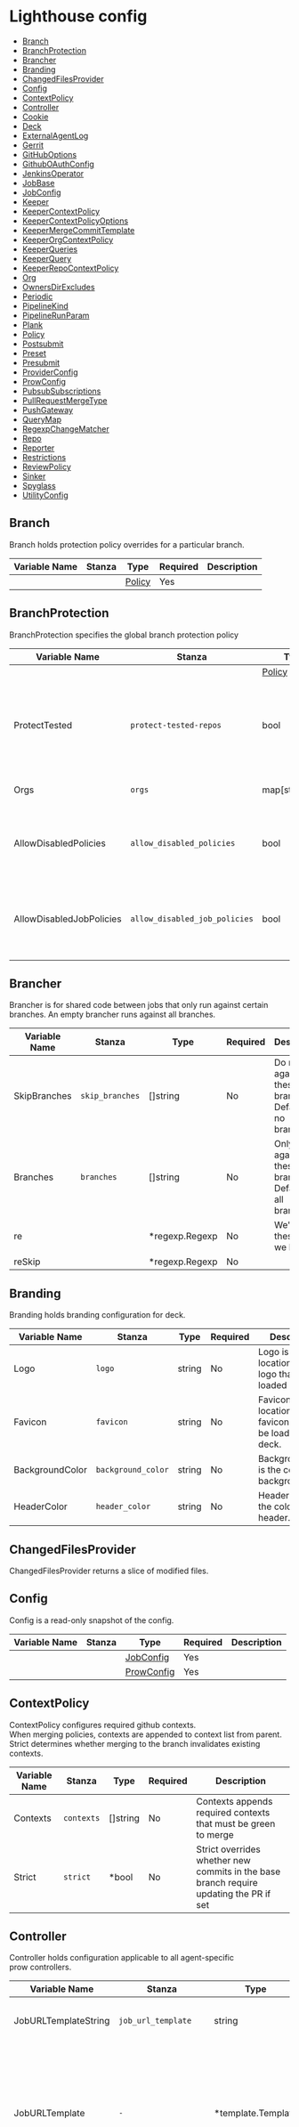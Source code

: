 # Lighthouse config

- [Branch](#Branch)
- [BranchProtection](#BranchProtection)
- [Brancher](#Brancher)
- [Branding](#Branding)
- [ChangedFilesProvider](#ChangedFilesProvider)
- [Config](#Config)
- [ContextPolicy](#ContextPolicy)
- [Controller](#Controller)
- [Cookie](#Cookie)
- [Deck](#Deck)
- [ExternalAgentLog](#ExternalAgentLog)
- [Gerrit](#Gerrit)
- [GitHubOptions](#GitHubOptions)
- [GithubOAuthConfig](#GithubOAuthConfig)
- [JenkinsOperator](#JenkinsOperator)
- [JobBase](#JobBase)
- [JobConfig](#JobConfig)
- [Keeper](#Keeper)
- [KeeperContextPolicy](#KeeperContextPolicy)
- [KeeperContextPolicyOptions](#KeeperContextPolicyOptions)
- [KeeperMergeCommitTemplate](#KeeperMergeCommitTemplate)
- [KeeperOrgContextPolicy](#KeeperOrgContextPolicy)
- [KeeperQueries](#KeeperQueries)
- [KeeperQuery](#KeeperQuery)
- [KeeperRepoContextPolicy](#KeeperRepoContextPolicy)
- [Org](#Org)
- [OwnersDirExcludes](#OwnersDirExcludes)
- [Periodic](#Periodic)
- [PipelineKind](#PipelineKind)
- [PipelineRunParam](#PipelineRunParam)
- [Plank](#Plank)
- [Policy](#Policy)
- [Postsubmit](#Postsubmit)
- [Preset](#Preset)
- [Presubmit](#Presubmit)
- [ProviderConfig](#ProviderConfig)
- [ProwConfig](#ProwConfig)
- [PubsubSubscriptions](#PubsubSubscriptions)
- [PullRequestMergeType](#PullRequestMergeType)
- [PushGateway](#PushGateway)
- [QueryMap](#QueryMap)
- [RegexpChangeMatcher](#RegexpChangeMatcher)
- [Repo](#Repo)
- [Reporter](#Reporter)
- [Restrictions](#Restrictions)
- [ReviewPolicy](#ReviewPolicy)
- [Sinker](#Sinker)
- [Spyglass](#Spyglass)
- [UtilityConfig](#UtilityConfig)


## Branch

Branch holds protection policy overrides for a particular branch.

| Variable Name | Stanza | Type | Required | Description |
|---|---|---|---|---|
|  |  | [Policy](#Policy) | Yes |  |

## BranchProtection

BranchProtection specifies the global branch protection policy

| Variable Name | Stanza | Type | Required | Description |
|---|---|---|---|---|
|  |  | [Policy](#Policy) | Yes |  |
| ProtectTested | `protect-tested-repos` | bool | No | ProtectTested determines if branch protection rules are set for all repos<br />that Prow has registered jobs for, regardless of if those repos are in the<br />branch protection config. |
| Orgs | `orgs` | map[string][Org](#Org) | No | Orgs holds branch protection options for orgs by name |
| AllowDisabledPolicies | `allow_disabled_policies` | bool | No | AllowDisabledPolicies allows a child to disable all protection even if the<br />branch has inherited protection options from a parent. |
| AllowDisabledJobPolicies | `allow_disabled_job_policies` | bool | No | AllowDisabledJobPolicies allows a branch to choose to opt out of branch protection<br />even if Prow has registered required jobs for that branch. |

## Brancher

Brancher is for shared code between jobs that only run against certain<br />branches. An empty brancher runs against all branches.

| Variable Name | Stanza | Type | Required | Description |
|---|---|---|---|---|
| SkipBranches | `skip_branches` | []string | No | Do not run against these branches. Default is no branches. |
| Branches | `branches` | []string | No | Only run against these branches. Default is all branches. |
| re |  | *regexp.Regexp | No | We'll set these when we load it. |
| reSkip |  | *regexp.Regexp | No |  |

## Branding

Branding holds branding configuration for deck.

| Variable Name | Stanza | Type | Required | Description |
|---|---|---|---|---|
| Logo | `logo` | string | No | Logo is the location of the logo that will be loaded in deck. |
| Favicon | `favicon` | string | No | Favicon is the location of the favicon that will be loaded in deck. |
| BackgroundColor | `background_color` | string | No | BackgroundColor is the color of the background. |
| HeaderColor | `header_color` | string | No | HeaderColor is the color of the header. |

## ChangedFilesProvider

ChangedFilesProvider returns a slice of modified files.



## Config

Config is a read-only snapshot of the config.

| Variable Name | Stanza | Type | Required | Description |
|---|---|---|---|---|
|  |  | [JobConfig](#JobConfig) | Yes |  |
|  |  | [ProwConfig](#ProwConfig) | Yes |  |

## ContextPolicy

ContextPolicy configures required github contexts.<br />When merging policies, contexts are appended to context list from parent.<br />Strict determines whether merging to the branch invalidates existing contexts.

| Variable Name | Stanza | Type | Required | Description |
|---|---|---|---|---|
| Contexts | `contexts` | []string | No | Contexts appends required contexts that must be green to merge |
| Strict | `strict` | *bool | No | Strict overrides whether new commits in the base branch require updating the PR if set |

## Controller

Controller holds configuration applicable to all agent-specific<br />prow controllers.

| Variable Name | Stanza | Type | Required | Description |
|---|---|---|---|---|
| JobURLTemplateString | `job_url_template` | string | No | JobURLTemplateString compiles into JobURLTemplate at load time. |
| JobURLTemplate | `-` | *template.Template | No | JobURLTemplate is compiled at load time from JobURLTemplateString. It<br />will be passed a builder.PipelineOptions and is used to set the URL for the<br />"Details" link on GitHub as well as the link from deck. |
| ReportTemplateString | `report_template` | string | No | ReportTemplateString compiles into ReportTemplate at load time. |
| ReportTemplate | `-` | *template.Template | No | ReportTemplate is compiled at load time from ReportTemplateString. It<br />will be passed a builder.PipelineOptions and can provide an optional blurb below<br />the test failures comment. |
| MaxConcurrency | `max_concurrency` | int | No | MaxConcurrency is the maximum number of tests running concurrently that<br />will be allowed by the controller. 0 implies no limit. |
| MaxGoroutines | `max_goroutines` | int | No | MaxGoroutines is the maximum number of goroutines spawned inside the<br />controller to handle tests. Defaults to 20. Needs to be a positive<br />number. |
| AllowCancellations | `allow_cancellations` | bool | No | AllowCancellations enables aborting presubmit jobs for commits that<br />have been superseded by newer commits in Github pull requests. |

## Cookie

Cookie holds the secret returned from github that authenticates the user who authorized this app.

| Variable Name | Stanza | Type | Required | Description |
|---|---|---|---|---|
| Secret | `secret` | string | No |  |

## Deck

Deck holds config for deck.

| Variable Name | Stanza | Type | Required | Description |
|---|---|---|---|---|
| Spyglass | `spyglass` | [Spyglass](#Spyglass) | No | Spyglass specifies which viewers will be used for which artifacts when viewing a job in Deck |
| KeeperUpdatePeriodString | `tide_update_period` | string | No | KeeperUpdatePeriodString compiles into KeeperUpdatePeriod at load time. |
| KeeperUpdatePeriod | `-` | time.Duration | Yes | KeeperUpdatePeriod specifies how often Deck will fetch status from Keeper. Defaults to 10s. |
| HiddenRepos | `hidden_repos` | []string | No | HiddenRepos is a list of orgs and/or repos that should not be displayed by Deck. |
| ExternalAgentLogs | `external_agent_logs` | [][ExternalAgentLog](#ExternalAgentLog) | No | ExternalAgentLogs ensures external agents can expose<br />their logs in prow. |
| Branding | `branding` | *[Branding](#Branding) | No | Branding of the frontend |

## ExternalAgentLog

ExternalAgentLog ensures an external agent like Jenkins can expose<br />its logs in prow.

| Variable Name | Stanza | Type | Required | Description |
|---|---|---|---|---|
| Agent | `agent` | string | No | Agent is an external prow agent that supports exposing<br />logs via deck. |
| SelectorString | `selector` | string | No | SelectorString compiles into Selector at load time. |
| Selector | `-` | labels.Selector | Yes | Selector can be used in prow deployments where the workload has<br />been sharded between controllers of the same agent. For more info<br />see https://kubernetes.io/docs/concepts/overview/working-with-objects/labels/#label-selectors |
| URLTemplateString | `url_template` | string | No | URLTemplateString compiles into URLTemplate at load time. |
| URLTemplate | `-` | *template.Template | No | URLTemplate is compiled at load time from URLTemplateString. It<br />will be passed a builder.PipelineOptions and the generated URL should provide<br />logs for the PipelineOptions. |

## Gerrit

Gerrit is config for the gerrit controller.

| Variable Name | Stanza | Type | Required | Description |
|---|---|---|---|---|
| TickIntervalString | `tick_interval` | string | No | TickInterval is how often we do a sync with binded gerrit instance |
| TickInterval | `-` | time.Duration | Yes |  |
| RateLimit | `ratelimit` | int | No | RateLimit defines how many changes to query per gerrit API call<br />default is 5 |

## GitHubOptions

GitHubOptions allows users to control how prow applications display GitHub website links.

| Variable Name | Stanza | Type | Required | Description |
|---|---|---|---|---|
| LinkURLFromConfig | `link_url` | string | No | LinkURLFromConfig is the string representation of the link_url config parameter.<br />This config parameter allows users to override the default GitHub link url for all plugins.<br />If this option is not set, we assume "https://github.com". |
| LinkURL |  | *url.URL | No | LinkURL is the url representation of LinkURLFromConfig. This variable should be used<br />in all places internally. |

## GithubOAuthConfig

GithubOAuthConfig is a config for requesting users access tokens from Github API. It also has<br />a Cookie Store that retains user credentials deriving from Github API.

| Variable Name | Stanza | Type | Required | Description |
|---|---|---|---|---|
| ClientID | `client_id` | string | Yes |  |
| ClientSecret | `client_secret` | string | Yes |  |
| RedirectURL | `redirect_url` | string | Yes |  |
| Scopes | `scopes` | []string | No |  |
| FinalRedirectURL | `final_redirect_url` | string | Yes |  |
| CookieStore | `-` | *sessions.CookieStore | No |  |

## JenkinsOperator

JenkinsOperator is config for the jenkins-operator controller.

| Variable Name | Stanza | Type | Required | Description |
|---|---|---|---|---|
|  |  | [Controller](#Controller) | Yes |  |
| LabelSelectorString | `label_selector` | string | No | LabelSelectorString compiles into LabelSelector at load time.<br />If set, this option needs to match --label-selector used by<br />the desired jenkins-operator. This option is considered<br />invalid when provided with a single jenkins-operator config.<br /><br />For label selector syntax, see below:<br />https://kubernetes.io/docs/concepts/overview/working-with-objects/labels/#label-selectors |
| LabelSelector | `-` | labels.Selector | Yes | LabelSelector is used so different jenkins-operator replicas<br />can use their own configuration. |

## JobBase

JobBase contains attributes common to all job types

| Variable Name | Stanza | Type | Required | Description |
|---|---|---|---|---|
| Name | `name` | string | Yes | The name of the job. Must match regex [A-Za-z0-9-._]+<br />e.g. pull-test-infra-bazel-build |
| Labels | `labels` | map[string]string | No | Labels are added to LighthouseJobs and pods created for this job. |
| Annotations | `annotations` | map[string]string | No | Annotations are unused by prow itself, but provide a space to configure other automation. |
| MaxConcurrency | `max_concurrency` | int | No | MaximumConcurrency of this job, 0 implies no limit. |
| Agent | `agent` | string | Yes | Agent that will take care of running this job. |
| Cluster | `cluster` | string | No | Cluster is the alias of the cluster to run this job in.<br />(Default: kube.DefaultClusterAlias) |
| Namespace | `namespace` | *string | No | Namespace is the namespace in which pods schedule.<br />  nil: results in config.PodNamespace (aka pod default)<br />  empty: results in config.LighthouseJobNamespace (aka same as LighthouseJob) |
| ErrorOnEviction | `error_on_eviction` | bool | No | ErrorOnEviction indicates that the LighthouseJob should be completed and given<br />the ErrorState status if the pod that is executing the job is evicted.<br />If this field is unspecified or false, a new pod will be created to replace<br />the evicted one. |
| SourcePath | `-` | string | Yes | SourcePath contains the path where this job is defined |
| Spec | `spec` | *v1.PodSpec | No | Spec is the Kubernetes pod spec used if Agent is kubernetes. |
| PipelineRunSpec | `pipeline_run_spec` | *tektonv1beta1.PipelineRunSpec | No | PipelineRunSpec is the Tekton PipelineRun spec used if agent is tekton-pipeline |
| PipelineRunParams | `pipeline_run_params` | [][PipelineRunParam](#PipelineRunParam) | No | PipelineRunParams are the params used by the pipeline run |
|  |  | [UtilityConfig](#UtilityConfig) | Yes |  |

## JobConfig

JobConfig is config for all prow jobs

| Variable Name | Stanza | Type | Required | Description |
|---|---|---|---|---|
| Presets | `presets` | [][Preset](#Preset) | No | Presets apply to all job types. |
| Presubmits | `presubmits` | map[string][][Presubmit](#Presubmit) | No | Full repo name (such as "kubernetes/kubernetes") -> list of jobs. |
| Postsubmits | `postsubmits` | map[string][][Postsubmit](#Postsubmit) | No |  |
| Periodics | `periodics` | [][Periodic](#Periodic) | No | Periodics are not associated with any repo. |

## Keeper

Keeper is config for the keeper pool.

| Variable Name | Stanza | Type | Required | Description |
|---|---|---|---|---|
| SyncPeriodString | `sync_period` | string | No | SyncPeriodString compiles into SyncPeriod at load time. |
| SyncPeriod | `-` | time.Duration | Yes | SyncPeriod specifies how often Keeper will sync jobs with Github. Defaults to 1m. |
| StatusUpdatePeriodString | `status_update_period` | string | No | StatusUpdatePeriodString compiles into StatusUpdatePeriod at load time. |
| StatusUpdatePeriod | `-` | time.Duration | Yes | StatusUpdatePeriod specifies how often Keeper will update Github status contexts.<br />Defaults to the value of SyncPeriod. |
| Queries | `queries` | [KeeperQueries](#KeeperQueries) | No | Queries represents a list of GitHub search queries that collectively<br />specify the set of PRs that meet merge requirements. |
| MergeType | `merge_method` | map[string][PullRequestMergeType](#PullRequestMergeType) | No | A key/value pair of an org/repo as the key and merge method to override<br />the default method of merge. Valid options are squash, rebase, and merge. |
| MergeTemplate | `merge_commit_template` | map[string][KeeperMergeCommitTemplate](#KeeperMergeCommitTemplate) | No | A key/value pair of an org/repo as the key and Go template to override<br />the default merge commit title and/or message. Template is passed the<br />PullRequest struct (prow/github/types.go#PullRequest) |
| TargetURL | `target_url` | string | No | URL for keeper status contexts.<br />We can consider allowing this to be set separately for separate repos, or<br />allowing it to be a template. |
| PRStatusBaseURL | `pr_status_base_url` | string | No | PRStatusBaseURL is the base URL for the PR status page.<br />This is used to link to a merge requirements overview<br />in the keeper status context. |
| BlockerLabel | `blocker_label` | string | No | BlockerLabel is an optional label that is used to identify merge blocking<br />Github issues.<br />Leave this blank to disable this feature and save 1 API token per sync loop. |
| SquashLabel | `squash_label` | string | No | SquashLabel is an optional label that is used to identify PRs that should<br />always be squash merged.<br />Leave this blank to disable this feature. |
| RebaseLabel | `rebase_label` | string | No | RebaseLabel is an optional label that is used to identify PRs that should<br />always be rebased and merged.<br />Leave this blank to disable this feature. |
| MergeLabel | `merge_label` | string | No | MergeLabel is an optional label that is used to identify PRs that should<br />always be merged with all individual commits from the PR.<br />Leave this blank to disable this feature. |
| MaxGoroutines | `max_goroutines` | int | No | MaxGoroutines is the maximum number of goroutines spawned inside the<br />controller to handle org/repo:branch pools. Defaults to 20. Needs to be a<br />positive number. |
| ContextOptions | `context_options` | [KeeperContextPolicyOptions](#KeeperContextPolicyOptions) | No | KeeperContextPolicyOptions defines merge options for context. If not set it will infer<br />the required and optional contexts from the prow jobs configured and use the github<br />combined status; otherwise it may apply the branch protection setting or let user<br />define their own options in case branch protection is not used. |
| BatchSizeLimitMap | `batch_size_limit` | map[string]int | No | BatchSizeLimitMap is a key/value pair of an org or org/repo as the key and<br />integer batch size limit as the value. The empty string key can be used as<br />a global default.<br />Special values:<br /> 0 => unlimited batch size<br />-1 => batch merging disabled :( |

## KeeperContextPolicy

KeeperContextPolicy configures options about how to handle various contexts.

| Variable Name | Stanza | Type | Required | Description |
|---|---|---|---|---|
| SkipUnknownContexts | `skip-unknown-contexts` | *bool | No | whether to consider unknown contexts optional (skip) or required. |
| RequiredContexts | `required-contexts` | []string | No |  |
| RequiredIfPresentContexts | `required-if-present-contexts` | []string | No |  |
| OptionalContexts | `optional-contexts` | []string | No |  |
| FromBranchProtection | `from-branch-protection` | *bool | No | Infer required and optional jobs from Branch Protection configuration |

## KeeperContextPolicyOptions

KeeperContextPolicyOptions holds the default policy, and any org overrides.

| Variable Name | Stanza | Type | Required | Description |
|---|---|---|---|---|
|  |  | [KeeperContextPolicy](#KeeperContextPolicy) | Yes |  |
| Orgs | `orgs` | map[string][KeeperOrgContextPolicy](#KeeperOrgContextPolicy) | No | Github Orgs |

## KeeperMergeCommitTemplate

KeeperMergeCommitTemplate holds templates to use for merge commits.

| Variable Name | Stanza | Type | Required | Description |
|---|---|---|---|---|
| TitleTemplate | `title` | string | No |  |
| BodyTemplate | `body` | string | No |  |
| Title | `-` | *template.Template | No |  |
| Body | `-` | *template.Template | No |  |

## KeeperOrgContextPolicy

KeeperOrgContextPolicy overrides the policy for an org, and any repo overrides.

| Variable Name | Stanza | Type | Required | Description |
|---|---|---|---|---|
|  |  | [KeeperContextPolicy](#KeeperContextPolicy) | Yes |  |
| Repos | `repos` | map[string][KeeperRepoContextPolicy](#KeeperRepoContextPolicy) | No |  |

## KeeperQueries

KeeperQueries is a KeeperQuery slice.



## KeeperQuery

KeeperQuery is turned into a GitHub search query. See the docs for details:<br />https://help.github.com/articles/searching-issues-and-pull-requests/

| Variable Name | Stanza | Type | Required | Description |
|---|---|---|---|---|
| Orgs | `orgs` | []string | No |  |
| Repos | `repos` | []string | No |  |
| ExcludedRepos | `excludedRepos` | []string | No |  |
| ExcludedBranches | `excludedBranches` | []string | No |  |
| IncludedBranches | `includedBranches` | []string | No |  |
| Labels | `labels` | []string | No |  |
| MissingLabels | `missingLabels` | []string | No |  |
| Milestone | `milestone` | string | No |  |
| ReviewApprovedRequired | `reviewApprovedRequired` | bool | No |  |

## KeeperRepoContextPolicy

KeeperRepoContextPolicy overrides the policy for repo, and any branch overrides.

| Variable Name | Stanza | Type | Required | Description |
|---|---|---|---|---|
|  |  | [KeeperContextPolicy](#KeeperContextPolicy) | Yes |  |
| Branches | `branches` | map[string][KeeperContextPolicy](#KeeperContextPolicy) | No |  |

## Org

Org holds the default protection policy for an entire org, as well as any repo overrides.

| Variable Name | Stanza | Type | Required | Description |
|---|---|---|---|---|
|  |  | [Policy](#Policy) | Yes |  |
| Repos | `repos` | map[string][Repo](#Repo) | No |  |

## OwnersDirExcludes

OwnersDirExcludes is used to configure which directories to ignore when<br />searching for OWNERS{,_ALIAS} files in a repo.

| Variable Name | Stanza | Type | Required | Description |
|---|---|---|---|---|
| Repos | `repos` | map[string][]string | No | Repos configures a directory blacklist per repo (or org) |
| Default | `default` | []string | No | Default configures a default blacklist for repos (or orgs) not<br />specifically configured |

## Periodic

Periodic runs on a timer.

| Variable Name | Stanza | Type | Required | Description |
|---|---|---|---|---|
|  |  | [JobBase](#JobBase) | Yes |  |
| Interval | `interval` | string | Yes | (deprecated)Interval to wait between two runs of the job. |
| Cron | `cron` | string | Yes | Cron representation of job trigger time |
| Tags | `tags` | []string | No | Tags for config entries |
| interval |  | time.Duration | Yes |  |

## PipelineKind

PipelineKind specifies how the job is triggered.



## PipelineRunParam

PipelineRunParam represents a param used by the pipeline run

| Variable Name | Stanza | Type | Required | Description |
|---|---|---|---|---|
| Name | `name` | string | No | Name is the name of the param |
| ValueTemplate | `value_template` | string | No | ValueTemplate is the template used to build the value from well know variables |

## Plank

Plank is config for the plank controller.

| Variable Name | Stanza | Type | Required | Description |
|---|---|---|---|---|
|  |  | [Controller](#Controller) | Yes |  |
| PodPendingTimeoutString | `pod_pending_timeout` | string | No | PodPendingTimeoutString compiles into PodPendingTimeout at load time. |
| PodPendingTimeout | `-` | time.Duration | Yes | PodPendingTimeout is after how long the controller will perform a garbage<br />collection on pending pods. Defaults to one day. |
| JobURLPrefix | `job_url_prefix` | string | No | // DefaultDecorationConfig are defaults for shared fields for LighthouseJobs<br />		// that request to have their PodSpecs decorated<br />		DefaultDecorationConfig *builder.DecorationConfig `json:"default_decoration_config,omitempty"`<br /><br />JobURLPrefix is the host and path prefix under<br />which job details will be viewable |

## Policy

Policy for the config/org/repo/branch.<br />When merging policies, a nil value results in inheriting the parent policy.

| Variable Name | Stanza | Type | Required | Description |
|---|---|---|---|---|
| Protect | `protect` | *bool | No | Protect overrides whether branch protection is enabled if set. |
| RequiredStatusChecks | `required_status_checks` | *[ContextPolicy](#ContextPolicy) | No | RequiredStatusChecks configures github contexts |
| Admins | `enforce_admins` | *bool | No | Admins overrides whether protections apply to admins if set. |
| Restrictions | `restrictions` | *[Restrictions](#Restrictions) | No | Restrictions limits who can merge |
| RequiredPullRequestReviews | `required_pull_request_reviews` | *[ReviewPolicy](#ReviewPolicy) | No | RequiredPullRequestReviews specifies github approval/review criteria. |
| Exclude | `exclude` | []string | No | Exclude specifies a set of regular expressions which identify branches<br />that should be excluded from the protection policy |

## Postsubmit

Postsubmit runs on push events.

| Variable Name | Stanza | Type | Required | Description |
|---|---|---|---|---|
|  |  | [JobBase](#JobBase) | Yes |  |
|  |  | [RegexpChangeMatcher](#RegexpChangeMatcher) | Yes |  |
|  |  | [Brancher](#Brancher) | Yes |  |
|  |  | [Reporter](#Reporter) | Yes | TODO(krzyzacy): Move existing `Report` into `Skip_Report` once this is deployed |

## Preset

Preset is intended to match the k8s' PodPreset feature, and may be removed<br />if that feature goes beta.

| Variable Name | Stanza | Type | Required | Description |
|---|---|---|---|---|
| Labels | `labels` | map[string]string | No |  |
| Env | `env` | []v1.EnvVar | No |  |
| Volumes | `volumes` | []v1.Volume | No |  |
| VolumeMounts | `volumeMounts` | []v1.VolumeMount | No |  |

## Presubmit

Presubmit runs on PRs.

| Variable Name | Stanza | Type | Required | Description |
|---|---|---|---|---|
|  |  | [JobBase](#JobBase) | Yes |  |
| AlwaysRun | `always_run` | bool | Yes | AlwaysRun automatically for every PR, or only when a comment triggers it. |
| Optional | `optional` | bool | No | Optional indicates that the job's status context should not be required for merge. |
| Trigger | `trigger` | string | No | Trigger is the regular expression to trigger the job.<br />e.g. `@k8s-bot e2e test this`<br />RerunCommand must also be specified if this field is specified.<br />(Default: `(?m)^/test (?:.*? )?<job name>(?: .*?)?$`) |
| RerunCommand | `rerun_command` | string | No | The RerunCommand to give users. Must match Trigger.<br />Trigger must also be specified if this field is specified.<br />(Default: `/test <job name>`) |
|  |  | [Brancher](#Brancher) | Yes |  |
|  |  | [RegexpChangeMatcher](#RegexpChangeMatcher) | Yes |  |
|  |  | [Reporter](#Reporter) | Yes |  |

## ProviderConfig

ProviderConfig is optionally used to configure information about the SCM provider being used. These values will be<br />used as fallbacks if environment variables aren't set.

| Variable Name | Stanza | Type | Required | Description |
|---|---|---|---|---|
| Kind | `kind` | string | No | Kind is the go-scm driver name |
| Server | `server` | string | No | Server is the base URL for the provider, like https://github.com |
| BotUser | `botUser` | string | No | BotUser is the username on the provider the bot will use |

## ProwConfig

ProwConfig is config for all prow controllers

| Variable Name | Stanza | Type | Required | Description |
|---|---|---|---|---|
| Keeper | `tide` | [Keeper](#Keeper) | No |  |
| Plank | `plank` | [Plank](#Plank) | No |  |
| Sinker | `sinker` | [Sinker](#Sinker) | No |  |
| Deck | `deck` | [Deck](#Deck) | No |  |
| BranchProtection | `branch-protection` | [BranchProtection](#BranchProtection) | No |  |
| Orgs | `orgs` | map[string]org.Config | No |  |
| Gerrit | `gerrit` | [Gerrit](#Gerrit) | No |  |
| JenkinsOperators | `jenkins_operators` | [][JenkinsOperator](#JenkinsOperator) | No | TODO: Move this out of the main config. |
| LighthouseJobNamespace | `prowjob_namespace` | string | No | LighthouseJobNamespace is the namespace in the cluster that prow<br />components will use for looking up LighthouseJobs. The namespace<br />needs to exist and will not be created by prow.<br />Defaults to "default". |
| PodNamespace | `pod_namespace` | string | No | PodNamespace is the namespace in the cluster that prow<br />components will use for looking up Pods owned by LighthouseJobs.<br />The namespace needs to exist and will not be created by prow.<br />Defaults to "default". |
| LogLevel | `log_level` | string | No | LogLevel enables dynamically updating the log level of the<br />standard logger that is used by all prow components.<br /><br />Valid values:<br /><br />"debug", "info", "warn", "warning", "error", "fatal", "panic"<br /><br />Defaults to "info". |
| PushGateway | `push_gateway` | [PushGateway](#PushGateway) | No | PushGateway is a prometheus push gateway. |
| OwnersDirExcludes | `owners_dir_excludes` | *[OwnersDirExcludes](#OwnersDirExcludes) | No | OwnersDirExcludes is used to configure which directories to ignore when<br />searching for OWNERS{,_ALIAS} files in a repo. |
| OwnersDirBlacklist | `owners_dir_blacklist` | *[OwnersDirExcludes](#OwnersDirExcludes) | No | OwnersDirExcludes is DEPRECATED in favor of OwnersDirExcludes |
| PubSubSubscriptions | `pubsub_subscriptions` | [PubsubSubscriptions](#PubsubSubscriptions) | No | Pub/Sub Subscriptions that we want to listen to |
| GitHubOptions | `github` | [GitHubOptions](#GitHubOptions) | No | GitHubOptions allows users to control how prow applications display GitHub website links. |
| ProviderConfig | `providerConfig` | *[ProviderConfig](#ProviderConfig) | No | ProviderConfig contains optional SCM provider information |

## PubsubSubscriptions

PubsubSubscriptions maps GCP projects to a list of Topics.



## PullRequestMergeType

PullRequestMergeType inidicates the type of the pull request



## PushGateway

PushGateway is a prometheus push gateway.

| Variable Name | Stanza | Type | Required | Description |
|---|---|---|---|---|
| Endpoint | `endpoint` | string | No | Endpoint is the location of the prometheus pushgateway<br />where prow will push metrics to. |
| IntervalString | `interval` | string | No | IntervalString compiles into Interval at load time. |
| Interval | `-` | time.Duration | Yes | Interval specifies how often prow will push metrics<br />to the pushgateway. Defaults to 1m. |
| ServeMetrics | `serve_metrics` | bool | Yes | ServeMetrics tells if or not the components serve metrics |

## QueryMap

QueryMap is a struct mapping from "org/repo" -> KeeperQueries that<br />apply to that org or repo. It is lazily populated, but threadsafe.

| Variable Name | Stanza | Type | Required | Description |
|---|---|---|---|---|
| queries |  | [KeeperQueries](#KeeperQueries) | Yes |  |
| cache |  | map[string][KeeperQueries](#KeeperQueries) | No |  |
|  |  | sync.Mutex | Yes |  |

## RegexpChangeMatcher

RegexpChangeMatcher is for code shared between jobs that run only when certain files are changed.

| Variable Name | Stanza | Type | Required | Description |
|---|---|---|---|---|
| RunIfChanged | `run_if_changed` | string | No | RunIfChanged defines a regex used to select which subset of file changes should trigger this job.<br />If any file in the changeset matches this regex, the job will be triggered |
| reChanges |  | *regexp.Regexp | No |  |

## Repo

Repo holds protection policy overrides for all branches in a repo, as well as specific branch overrides.

| Variable Name | Stanza | Type | Required | Description |
|---|---|---|---|---|
|  |  | [Policy](#Policy) | Yes |  |
| Branches | `branches` | map[string][Branch](#Branch) | No |  |

## Reporter

Reporter keeps various details for status reporting

| Variable Name | Stanza | Type | Required | Description |
|---|---|---|---|---|
| Context | `context` | string | No | Context is the name of the GitHub status context for the job.<br />Defaults: the same as the name of the job. |
| SkipReport | `skip_report` | bool | No | SkipReport skips commenting and setting status on GitHub. |

## Restrictions

Restrictions limits who can merge<br />Users and Teams items are appended to parent lists.

| Variable Name | Stanza | Type | Required | Description |
|---|---|---|---|---|
| Users | `users` | []string | No |  |
| Teams | `teams` | []string | No |  |

## ReviewPolicy

ReviewPolicy specifies github approval/review criteria.<br />Any nil values inherit the policy from the parent, otherwise bool/ints are overridden.<br />Non-empty lists are appended to parent lists.

| Variable Name | Stanza | Type | Required | Description |
|---|---|---|---|---|
| DismissalRestrictions | `dismissal_restrictions` | *[Restrictions](#Restrictions) | No | Restrictions appends users/teams that are allowed to merge |
| DismissStale | `dismiss_stale_reviews` | *bool | No | DismissStale overrides whether new commits automatically dismiss old reviews if set |
| RequireOwners | `require_code_owner_reviews` | *bool | No | RequireOwners overrides whether CODEOWNERS must approve PRs if set |
| Approvals | `required_approving_review_count` | *int | No | Approvals overrides the number of approvals required if set (set to 0 to disable) |

## Sinker

Sinker is config for the sinker controller.

| Variable Name | Stanza | Type | Required | Description |
|---|---|---|---|---|
| ResyncPeriodString | `resync_period` | string | No | ResyncPeriodString compiles into ResyncPeriod at load time. |
| ResyncPeriod | `-` | time.Duration | Yes | ResyncPeriod is how often the controller will perform a garbage<br />collection. Defaults to one hour. |
| MaxLighthouseJobAgeString | `max_lighthouseJob_age` | string | No | MaxLighthouseJobAgeString compiles into MaxLighthouseJobAge at load time. |
| MaxLighthouseJobAge | `-` | time.Duration | Yes | MaxLighthouseJobAge is how old a LighthouseJob can be before it is garbage-collected.<br />Defaults to one week. |
| MaxPodAgeString | `max_pod_age` | string | No | MaxPodAgeString compiles into MaxPodAge at load time. |
| MaxPodAge | `-` | time.Duration | Yes | MaxPodAge is how old a Pod can be before it is garbage-collected.<br />Defaults to one day. |

## Spyglass

Spyglass holds config for Spyglass

| Variable Name | Stanza | Type | Required | Description |
|---|---|---|---|---|
| Viewers | `viewers` | map[string][]string | No | Viewers is a map of Regexp strings to viewer names that defines which sets<br />of artifacts need to be consumed by which viewers. The keys are compiled<br />and stored in RegexCache at load time. |
| RegexCache | `-` | map[string]*regexp.Regexp | No | RegexCache is a map of viewer regexp strings to their compiled equivalents. |
| SizeLimit | `size_limit` | int64 | No | SizeLimit is the max size artifact in bytes that Spyglass will attempt to<br />read in entirety. This will only affect viewers attempting to use<br />artifact.ReadAll(). To exclude outlier artifacts, set this limit to<br />expected file size + variance. To include all artifacts with high<br />probability, use 2*maximum observed artifact size. |

## UtilityConfig

UtilityConfig holds decoration metadata, such as how to clone and additional containers/etc

| Variable Name | Stanza | Type | Required | Description |
|---|---|---|---|---|
| Decorate | `decorate` | bool | No | Decorate determines if we decorate the PodSpec or not |
| PathAlias | `path_alias` | string | No | PathAlias is the location under <root-dir>/src<br />where the repository under test is cloned. If this<br />is not set, <root-dir>/src/github.com/org/repo will<br />be used as the default. |
| CloneURI | `clone_uri` | string | No | CloneURI is the URI that is used to clone the<br />repository. If unset, will default to<br />`https://github.com/org/repo.git`. |
| SkipSubmodules | `skip_submodules` | bool | No | SkipSubmodules determines if submodules should be<br />cloned when the job is run. Defaults to true. |
| CloneDepth | `clone_depth` | int | No | CloneDepth is the depth of the clone that will be used.<br />A depth of zero will do a full clone. |


